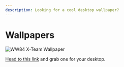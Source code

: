 ```yaml
---
description: Looking for a cool desktop wallpaper?
---
```


# Wallpapers

![WW84 X-Team Wallpaper](../../.gitbook/assets/ww84_desktop_2.jpg)

[Head to this link](https://www.flickr.com/photos/192852168@N06) and grab one for your desktop.


